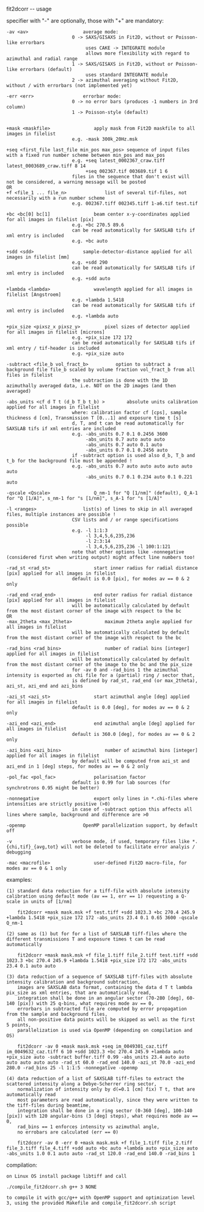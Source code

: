 
fit2dcorr -- usage


specifier with "-" are optionally, those with "+" are mandatory:


	-av <av>					average mode:
							0 -> SAXS/GISAXS in Fit2D, without or Poisson-like errorbars
							     uses CAKE -> INTEGRATE module
							     allows more flexibility with regard to azimuthal and radial range
							1 -> SAXS/GISAXS in Fit2D, without or Poisson-like errorbars (default)
							     uses standard INTEGRATE module
							2 -> azimuthal averaging without Fit2D, without / with errorbars (not implemented yet)

	-err <err>					errorbar mode:
							0 -> no error bars (produces -1 numbers in 3rd column)
							1 -> Poisson-style (default)


	+mask <maskfile>				apply mask from Fit2D maskfile to all images in filelist
							e.g. -mask 300k_20Hz.msk

	+seq <first_file last_file min_pos max_pos>	sequence of input files with a fixed run number scheme between min_pos and max_pos
							e.g. +seq latest_0002367_craw.tiff latest_0003689_craw.tiff 8 14
							     +seq 002367.tif 003689.tif 1 6
							files in the sequence that don't exist will not be considered, a warning message will be posted
	OR
	+f <file_1 ... file_n>				list of several tif-files, not necessarily with a run number scheme
							e.g. 002367.tiff 002345.tiff 1-a6.tif test.tif

	+bc <bc[0] bc[1]				beam center x-y-coordinates applied for all images in filelist [pix]
							e.g. +bc 270.5 89.6
							can be read automatically for SAXSLAB tifs if xml entry is included
							e.g. +bc auto

	+sdd <sdd>					sample-detector-distance applied for all images in filelist [mm]
							e.g. +sdd 290
							can be read automatically for SAXSLAB tifs if xml entry is included
							e.g. +sdd auto

	+lambda <lambda>				wavelength applied for all images in filelist [Angstroem]
							e.g. +lambda 1.5418
							can be read automatically for SAXSLAB tifs if xml entry is included
							e.g. +lambda auto

	+pix_size <pixsz_x pixsz_y>			pixel sizes of detector applied for all images in filelist [microns]
							e.g. +pix_size 172 172
							can be read automatically for SAXSLAB tifs if xml entry / tif-header is included
							e.g. +pix_size auto

	-subtract <file_b vol_fract_b>			option to subtract a background file file_b scaled by volume fraction vol_fract_b from all files in filelist
							the subtraction is done with the 1D azimuthally averaged data, i.e. NOT on the 2D images (and then averaged)

	-abs_units <cf d T t (d_b T_b t_b) >		absolute units calibration applied for all images in filelist
							where: calibration factor cf [cps], sample thickness d [cm], Transmission T [0...1] and exposure time t [s]
							d, T, and t can be read automatically for SAXSLAB tifs if xml entries are included
							e.g. -abs_units 0.7 0.1 0.2456 3600
							     -abs_units 0.7 auto auto auto
							     -abs_units 0.7 auto 0.1 auto
							     -abs_units 0.7 0.1 0.2456 auto
							if -subtract option is used also d_b, T_b and t_b for the background file must be appended !
							e.g. -abs_units 0.7 auto auto auto auto auto auto
							     -abs_units 0.7 0.1 0.234 auto 0.1 0.221 auto

	-qscale <Qscale>				Q_nm-1 for "Q [1/nm]" (default), Q_A-1 for "Q [1/A]", s_nm-1 for "s [1/nm]", s_A-1 for "s [1/A]"

	-l <ranges>					list(s) of lines to skip in all averaged files, multiple instances are possible !
							CSV lists and / or range specifications possible
							e.g. -l 1:1:3
							     -l 3,4,5,6,235,236
							     -l 2:3:14
							     -l 3,4,5,6,235,236 -l 100:1:121
							note that other options like -nonnegative (considered first when writing output) might affect line numbers too!

	-rad_st <rad_st>				start inner radius for radial distance [pix] applied for all images in filelist
							default is 0.0 [pix], for modes av == 0 & 2 only

	-rad_end <rad_end>				end outer radius for radial distance [pix] applied for all images in filelist
							will be automatically calculated by default from the most distant corner of the image with respect to the bc
	OR
	-max_2theta <max_2theta>			maximum 2theta angle applied for all images in filelist
							will be automatically calculated by default from the most distant corner of the image with respect to the bc

	-rad_bins <rad_bins>				number of radial bins [integer] applied for all images in filelist
							will be automatically calculated by default from the most distant corner of the image to the bc and the pix_size
							for -av 0 and -rad_bins 1 the azimuthal intensity is exported as chi file for a (partial) ring / sector that,
							is defined by rad_st, rad_end (or max_2theta), azi_st, azi_end and azi_bins

	-azi_st <azi_st>				start azimuthal angle [deg] applied for all images in filelist
							default is 0.0 [deg], for modes av == 0 & 2 only

	-azi_end <azi_end>				end azimuthal angle [deg] applied for all images in filelist
							default is 360.0 [deg], for modes av == 0 & 2 only

	-azi_bins <azi_bins>				number of azimuthal bins [integer] applied for all images in filelist
							by default will be computed from azi_st and azi_end in 1 [deg] steps, for modes av == 0 & 2 only

	-pol_fac <pol_fac>				polarisation factor
							default is 0.99 for lab sources (for synchrotrons 0.95 might be better)

	-nonnegative					export only lines in *.chi-files where intensities are strictly positive (>0)
							in case of -subtract option this affects all lines where sample, background and difference are >0

	-openmp						OpenMP parallelization support, by default off

	-v						verbose mode, if used, temporary files like *.{chi,tif}_{avg,tot} will not be deleted to facilitate error analyis / debugging

	-mac <macrofile>				user-defined Fit2D macro-file, for modes av == 0 & 1 only


examples:

	(1) standard data reduction for a tiff-file with absolute intensity calibration using default mode (av == 1, err == 1) requesting a Q-scale in units of [1/nm]

	    fit2dcorr +mask mask.msk +f test.tiff +sdd 1023.3 +bc 270.4 245.9 +lambda 1.5418 +pix_size 172 172 -abs_units 23.4 0.1 0.65 3600 -qscale Q_nm-1

	(2) same as (1) but for for a list of SAXSLAB tiff-files where the different transmissions T and exposure times t can be read automatically

	    fit2dcorr +mask mask.msk +f file_1.tiff file_2.tiff test.tiff +sdd 1023.3 +bc 270.4 245.9 +lambda 1.5418 +pix_size 172 172 -abs_units 23.4 0.1 auto auto

	(3) data reduction of a sequence of SAXSLAB tiff-files with absolute intensity calibration and background subtraction,
	    images are SAXSLAB data format, containing the data d T t lambda pix_size as xml entries, that are automatically read,
	    integration shall be done in an angular sector (70-280 [deg], 60-140 [pix]) with 25 q-bins, what requires mode av == 0,
	    errorbars in subtracted file are computed by error propagation from the sample and background files,
	    all non-positive data points will be skipped as well as the first 5 points,
	    parallelization is used via OpenMP (depending on compilation and OS)

	    fit2dcorr -av 0 +mask mask.msk +seq im_0049301_caz.tiff im_0049632_caz.tiff 6 10 +sdd 1023.3 +bc 270.4 245.9 +lambda auto +pix_size auto -subtract buffer.tiff 0.99 -abs_units 23.4 auto auto auto auto auto auto -rad_st 60.0 -rad_end 140.0 -azi_st 70.0 -azi_end 280.0 -rad_bins 25 -l 1:1:5 -nonnegative -openmp

	(4) data reduction of a list of SAXSLAB tiff-files to extract the scattered intensity along a Debye-Scherrer ring sector,
	    normalization of intensity only by d(=0.1 [cm] fix) T t, that are automatically read
	    most parameters are read automatically, since they were written to the tiff-files during beamtime,
	    integration shall be done in a ring sector (0-360 [deg], 100-140 [pix]) with 120 angular-bins (3 [deg] steps), what requires mode av == 0,
	    rad_bins == 1 enforces intensity vs azimuthal angle,
	    no errobars are calculated (err == 0)

	    fit2dcorr -av 0 -err 0 +mask mask.msk +f file_1.tiff file_2.tiff file_3.tiff file_4.tiff +sdd auto +bc auto +lambda auto +pix_size auto -abs_units 1.0 0.1 auto auto -rad_st 120.0 -rad_end 140.0 -rad_bins 1


compilation:

	on Linux OS install package libtiff and call

	./compile_fit2dcorr.sh g++ 3 NONE

	to compile it with gcc/g++ with OpenMP support and optimization level 3, using the provided Makefile and compile_fit2dcorr.sh script

